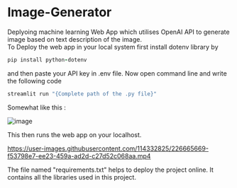 # Image-Generator
Deplyoing machine learning Web App which utilises OpenAI API to generate image based on text description of the image.<br>
To Deploy the web app in your local system first install dotenv library by 
```ruby
pip install python-dotenv
```
and then paste your API key in .env file.
Now open command line and write the following code
```ruby
streamlit run "{Complete path of the .py file}"
```

Somewhat like this :

![image](https://user-images.githubusercontent.com/114332825/226663723-3b8e7283-e96f-444a-9254-966adb834d23.png)

This then runs the web app on your localhost.



https://user-images.githubusercontent.com/114332825/226665669-f53798e7-ee23-459a-ad2d-c27d52c068aa.mp4

The file named "requirements.txt" helps to deploy the project online. It contains all the libraries used in this project.
